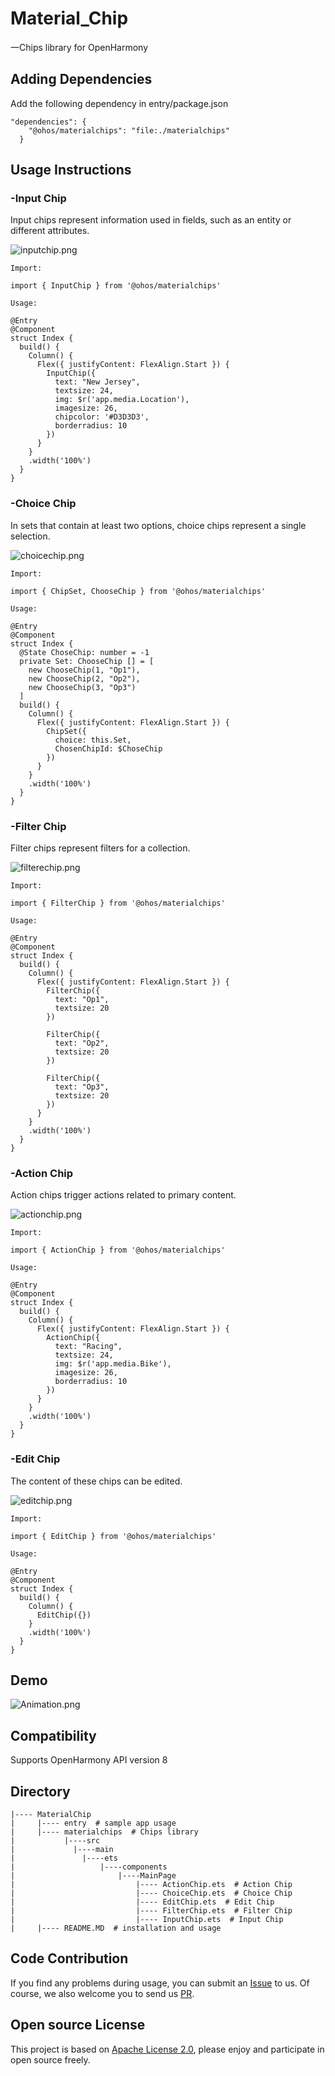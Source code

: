 # Material_Chip
一Chips library for OpenHarmony
## Adding Dependencies
Add the following dependency in entry/package.json

```
"dependencies": {
    "@ohos/materialchips": "file:./materialchips"
  }
```
## Usage Instructions

### -Input Chip

Input chips represent information used in fields, such as an entity or different attributes.

![inputchip.png](Images/inputchip.png)
```
Import:

import { InputChip } from '@ohos/materialchips'

Usage:

@Entry
@Component
struct Index {
  build() {
    Column() {
      Flex({ justifyContent: FlexAlign.Start }) {
        InputChip({
          text: "New Jersey",
          textsize: 24,
          img: $r('app.media.Location'),
          imagesize: 26,
          chipcolor: '#D3D3D3',
          borderradius: 10
        })
      }
    }
    .width('100%')
  }
}
```
### -Choice Chip
In sets that contain at least two options, choice chips represent a single selection.

![choicechip.png](Images/ChoiceChip.png)
```
Import:

import { ChipSet, ChooseChip } from '@ohos/materialchips'

Usage:

@Entry
@Component
struct Index {
  @State ChoseChip: number = -1
  private Set: ChooseChip [] = [
    new ChooseChip(1, "Op1"),
    new ChooseChip(2, "Op2"),
    new ChooseChip(3, "Op3")
  ]
  build() {
    Column() {
      Flex({ justifyContent: FlexAlign.Start }) {
        ChipSet({
          choice: this.Set,
          ChosenChipId: $ChoseChip
        })
      }
    }
    .width('100%')
  }
}
```
### -Filter Chip
Filter chips represent filters for a collection.

![filterechip.png](Images/FilterChip.png)
```
Import:

import { FilterChip } from '@ohos/materialchips'

Usage:

@Entry
@Component
struct Index {
  build() {
    Column() {
      Flex({ justifyContent: FlexAlign.Start }) {
        FilterChip({
          text: "Op1",
          textsize: 20
        })
        
        FilterChip({
          text: "Op2",
          textsize: 20
        })
        
        FilterChip({
          text: "Op3",
          textsize: 20
        })
      }
    }
    .width('100%')
  }
}
```
### -Action Chip
Action chips trigger actions related to primary content.

![actionchip.png](Images/ActionChip.png)
```
Import:

import { ActionChip } from '@ohos/materialchips'

Usage:

@Entry
@Component
struct Index {
  build() {
    Column() {
      Flex({ justifyContent: FlexAlign.Start }) {
        ActionChip({
          text: "Racing",
          textsize: 24,
          img: $r('app.media.Bike'),
          imagesize: 26,
          borderradius: 10
        })
      }
    }
    .width('100%')
  }
}
```
### -Edit Chip
The content of these chips can be edited.

![editchip.png](Images/EditChip.png)
```
Import:

import { EditChip } from '@ohos/materialchips'

Usage:

@Entry
@Component
struct Index {
  build() {
    Column() {
      EditChip({})
    }
    .width('100%')
  }
}
```
## Demo
![Animation.png](Images/Animation.gif)
## Compatibility
Supports OpenHarmony API version 8
## Directory
```
|---- MaterialChip
|     |---- entry  # sample app usage
|     |---- materialchips  # Chips library
|           |----src 
|             |----main 
|               |----ets
|                   |----components
|                       |----MainPage
|                           |---- ActionChip.ets  # Action Chip
|                           |---- ChoiceChip.ets  # Choice Chip
|                           |---- EditChip.ets  # Edit Chip
|                           |---- FilterChip.ets  # Filter Chip
|                           |---- InputChip.ets  # Input Chip
|     |---- README.MD  # installation and usage
```
## Code Contribution
If you find any problems during usage, you can submit an [Issue](https://github.com/Applib-OpenHarmony/Material_UI_Chips/issues) to us. Of course, we also welcome you to send us [PR](https://github.com/Applib-OpenHarmony/Material_UI_Chips/pulls).

## Open source License
This project is based on [Apache License 2.0](https://github.com/applibgroup/applibgroup/blob/main/LICENSE), please enjoy and participate in open source freely.
